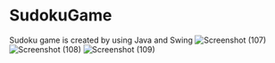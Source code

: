 # SudokuGame
Sudoku game is created by using Java and Swing
![Screenshot (107)](https://user-images.githubusercontent.com/110689198/209618073-5db689fe-8ec1-49ee-8d86-df1d54837f2d.png)
![Screenshot (108)](https://user-images.githubusercontent.com/110689198/209618262-da1582c0-ad87-4c2e-b36b-d3f146cbfa4a.png)
![Screenshot (109)](https://user-images.githubusercontent.com/110689198/209618414-2f3d23c5-bcab-4cc3-9a8f-d32c1f8fd25c.png)
